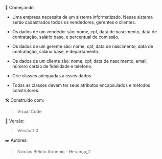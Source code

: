 🚀 Começando

* Uma empresa necessita de um sistema informatizado. Nesse sistema serão cadastrados todos os vendedores, gerentes e clientes.

* Os dados de um vendedor são: nome, cpf, data de nascimento, data de contratação, salário base, e percentual de comissão.

* Os dados de um gerente são:  nome, cpf, data de nascimento, data de contratação, salário base, e departamento.

* Os dados de um cliente são:  nome, cpf, data de nascimento, email, número cartão de fidelidade e telefone.

* Crie classes adequadas a esses dados.

* Todas as classes devem ter seus atributos encapsulados e métodos construtores. 

🛠️ Construído com:

> Visual Code

📌 Versão:

> Versão 1.0

✒️ Autores:

> Nicolas Beloto Armenio - Herança_2
